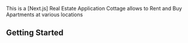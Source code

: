 This is a [Next.js] Real Estate Application
Cottage allows to Rent and Buy Apartments at various locations

## Getting Started
